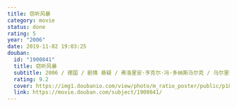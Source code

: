 ```yaml
---
title: 窃听风暴
category: movie
status: done
rating: 5
year: "2006"
date: 2019-11-02 19:03:25
douban:
  id: "1900841"
  title: 窃听风暴
  subtitle: 2006 / 德国 / 剧情 悬疑 / 弗洛里安·亨克尔·冯·多纳斯马尔克 / 乌尔里希·穆埃 马蒂娜·格德克
  rating: 9.2
  cover: https://img1.doubanio.com/view/photo/m_ratio_poster/public/p1808872109.jpg
  link: https://movie.douban.com/subject/1900841/
---
```




